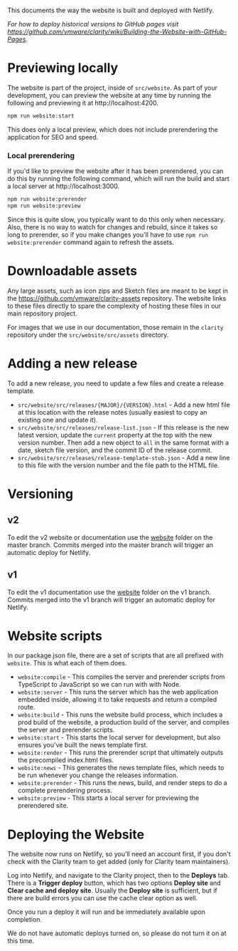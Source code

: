 This documents the way the website is built and deployed with Netlify. 

_For how to deploy historical versions to GitHub pages visit https://github.com/vmware/clarity/wiki/Building-the-Website-with-GitHub-Pages._

# Previewing locally

The website is part of the project, inside of `src/website`. As part of your development, you can preview the website at any time by running the following and previewing it at http://localhost:4200. 

```bash
npm run website:start
```

This does only a local preview, which does not include prerendering the application for SEO and speed.

### Local prerendering

If you'd like to preview the website after it has been prerendered, you can do this by running the following command, which will run the build and start a local server at http://localhost:3000.

```bash
npm run website:prerender
npm run website:preview
```

Since this is quite slow, you typically want to do this only when necessary. Also, there is no way to watch for changes and rebuild, since it takes so long to prerender, so if you make changes you'll have to use `npm run website:prerender` command again to refresh the assets.

# Downloadable assets

Any large assets, such as icon zips and Sketch files are meant to be kept in the https://github.com/vmware/clarity-assets repository. The website links to these files directly to spare the complexity of hosting these files in our main repository project.

For images that we use in our documentation, those remain in the `clarity` repository under the `src/website/src/assets` directory.

# Adding a new release

To add a new release, you need to update a few files and create a release template.

* `src/website/src/releases/{MAJOR}/{VERSION}.html` - Add a new html file at this location with the release notes (usually easiest to copy an existing one and update it).
* `src/website/src/releases/release-list.json` - If this release is the new latest version, update the `current` property at the top with the new version number. Then add a new object to `all` in the same format with a date, sketch file version, and the commit ID of the release commit.
* `src/website/src/releases/release-template-stub.json` - Add a new line to this file with the version number and the file path to the HTML file.

# Versioning

## v2
To edit the v2 website or documentation use the [website](https://github.com/vmware/clarity/tree/master/src/website) folder on the master branch. Commits merged into the master branch will trigger an automatic deploy for Netlify.

## v1
To edit the v1 documentation use the [website](https://github.com/vmware/clarity/tree/v1/src/website) folder on the v1 branch. Commits merged into the v1 branch will trigger an automatic deploy for Netlify.

# Website scripts

In our package.json file, there are a set of scripts that are all prefixed with `website`. This is what each of them does.

* `website:compile` - This compiles the server and prerender scripts from TypeScript to JavaScript so we can run with with Node.
* `website:server` - This runs the server which has the web application embedded inside, allowing it to take requests and return a compiled route.
* `website:build` - This runs the website build process, which includes a prod build of the website, a production build of the server, and compiles the server and prerender scripts.
* `website:start` - This starts the local server for development, but also ensures you've built the news template first.
* `website:render` - This runs the prerender script that ultimately outputs the precompiled index.html files.
* `website:news` - This generates the news template files, which needs to be run whenever you change the releases information.
* `website:prerender` - This runs the news, build, and render steps to do a complete prerendering process.
* `website:preview` - This starts a local server for previewing the prerendered site.

# Deploying the Website

The website now runs on Netlify, so you'll need an account first, if you don't check with the Clarity team to get added (only for Clarity team maintainers).

Log into Netlify, and navigate to the Clarity project, then to the **Deploys** tab. There is a **Trigger deploy** button, which has two options **Deploy site** and **Clear cache and deploy site**. Usually the **Deploy site** is sufficient, but if there are build errors you can use the cache clear option as well. 

Once you run a deploy it will run and be immediately available upon completion.

We do not have automatic deploys turned on, so please do not turn it on at this time.